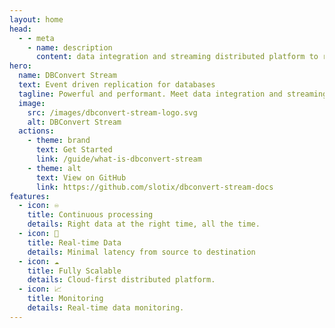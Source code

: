 ```yaml
---
layout: home
head:
  - - meta
    - name: description
      content: data integration and streaming distributed platform to replicate data between databases. 
hero:
  name: DBConvert Stream
  text: Event driven replication for databases
  tagline: Powerful and performant. Meet data integration and streaming distributed platform to replicate data between databases. 
  image:
    src: /images/dbconvert-stream-logo.svg
    alt: DBConvert Stream
  actions:
    - theme: brand
      text: Get Started
      link: /guide/what-is-dbconvert-stream
    - theme: alt
      text: View on GitHub
      link: https://github.com/slotix/dbconvert-stream-docs
features:
  - icon: ♾️
    title: Continuous processing
    details: Right data at the right time, all the time.
  - icon: 🚀
    title: Real-time Data 
    details: Minimal latency from source to destination
  - icon: ☁️
    title: Fully Scalable
    details: Cloud-first distributed platform.
  - icon: 📈
    title: Monitoring
    details: Real-time data monitoring.
---
```



<!-- <script setup>
import Counter from './components/Counter.vue'
</script> -->
<!-- <Counter/> -->

